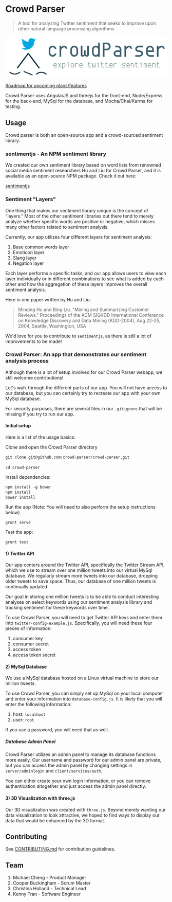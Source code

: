 # Crowd Parser

> A tool for analyzing Twitter sentiment that seeks to improve upon other natural language processing algorithms

<img src="client/assets/images/logo.png">

[Roadmap for upcoming plans/features](https://github.com/voyage-and-bay/voyage-and-bay)

Crowd Parser uses AngularJS and threejs for the front-end, Node/Express for the back-end, MySql for the database, and Mocha/Chai/Karma for testing.

## Usage

Crowd parser is both an open-source app and a crowd-sourced sentiment library.

### sentimentjs - An NPM sentiment library

We created our own sentiment library based on word lists from renowned social media sentiment researchers Hu and Liu for Crowd Parser, and it is available as an open-source NPM package. Check it out here:

[sentimentjs](https://github.com/crowd-parser/sentimentjs)


### Sentiment "Layers"

One thing that makes our sentiment library unique is the concept of "layers." Most of the other sentiment libraries out there tend to merely analyze whether specific words are positive or negative, which misses many other factors related to sentiment analysis.

Currently, our app utilizes four different layers for sentiment analysis:

1. Base common words layer
1. Emoticon layer
1. Slang layer
1. Negation layer

Each layer performs a specific tasks, and our app allows users to view each layer individually or in different combinations to see what is added by each other and how the aggregation of these layers improves the overall sentiment analysis.

Here is one paper written by Hu and Liu:

> Minqing Hu and Bing Liu. "Mining and Summarizing Customer Reviews." Proceedings of the ACM SIGKDD International Conference on Knowledge Discovery and Data Mining (KDD-2004), Aug 22-25, 2004, Seattle, Washington, USA

We'd love for you to contribute to `sentimentjs`, as there is still a lot of improvements to be made!

### Crowd Parser: An app that demonstrates our sentiment analysis process

Although there is a lot of setup involved for our Crowd Parser webapp, we still welcome contributions!

Let's walk through the different parts of our app. You will not have access to our database, but you can certainly try to recreate our app with your own MySql database.

For security purposes, there are several files in our `.gitignore` that will be missing if you try to run our app.

#### Initial setup

Here is a list of the usage basics:

Clone and open the Crowd Parser directory
```
git clone git@github.com:crowd-parser/crowd-parser.git

cd crowd-parser
```

Install dependencies:

```
npm install -g bower
npm install
bower install
```

Run the app (Note: You will need to also perform the setup instructions below)
```
grunt serve
```

Test the app:
```
grunt test
```

#### 1) Twitter API

Our app centers around the Twitter API, specifically the Twitter Stream API, which we use to stream over one million tweets into our virtual MySql database. We regularly stream more tweets into our database, dropping older tweets to save space. Thus, our database of one million tweets is continually updated.

Our goal in storing one million tweets is to be able to conduct interesting analyses on select keywords using our sentiment analysis library and tracking sentiment for these keywords over time.

To use Crowd Parser, you will need to get Twitter API keys and enter them into `twitter-config-example.js`. Specifically, you will need these four pieces of information:

1. consumer key
1. consumer secret
1. access token
1. access token secret

#### 2) MySql Database

We use a MySql database hosted on a Linux virtual machine to store our million tweets.

To use Crowd Parser, you can simply set up MySql on your local computer and enter your information into `database-config.js`. It is likely that you will enter the following information:

1. host: `localhost`
1. user: `root`

If you use a password, you will need that as well.

##### Database Admin Panel

Crowd Parser utilizes an admin panel to manage its database functions more easily. Our username and password for our admin panel are private, but you can access the admin panel by changing settings in `server/adminlogin` and `client/services/auth`. 

You can either create your own login information, or you can remove authentication altogether and just access the admin panel directly. 

#### 3) 3D Visualization with three.js

Our 3D visualization was created with `three.js`. Beyond merely wanting our data visualization to look attractive, we hoped to find ways to display our data that would be enhanced by the 3D format.

## Contributing

See [CONTRIBUTING.md](CONTRIBUTING.md) for contribution guidelines.

## Team

1. Michael Cheng - Product Manager
1. Cooper Buckingham - Scrum Master
1. Christina Holland - Technical Lead
1. Kenny Tran - Software Engineer
